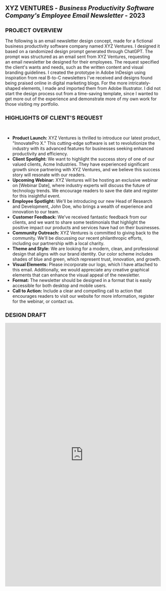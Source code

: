 <h1 style="font-size: 20px">XYZ VENTURES - <i>Business Productivity Software Company's Employee Email Newsletter</i> - 2023</h1>
<h2 style="font-size: 18px">PROJECT OVERVIEW</h2>
The following is an email newsletter design concept, made for a fictional business productivity software company named XYZ Ventures. I designed it based on a randomized design prompt generated through ChatGPT. The prompt was structured as an email sent from XYZ Ventures, requesting an email newsletter be designed for their employees. The request specified the client's wants and needs, such as the written content and visual branding guidelines. I created the prototype in Adobe InDesign using inspiration from real B-to-C newsletters I've received and designs found being praised online in digital marketing blogs. For the more intricately-shaped elements, I made and imported them from Adobe Illustrator. I did not start the design process out from a time-saving template, since I wanted to get more out of the experience and demonstrate more of my own work for those visiting my portfolio.
<h2 style="font-size: 18px">HIGHLIGHTS OF CLIENT'S REQUEST</h2>
<br>
<ul>
<li><b>Product Launch:</b> XYZ Ventures is thrilled to introduce our latest product, "InnovatePro X." This cutting-edge software is set to revolutionize the industry with its advanced features for businesses seeking enhanced productivity and efficiency.
</li>
<li><b>Client Spotlight:</b> We want to highlight the success story of one of our valued clients, Acme Industries. They have experienced significant growth since partnering with XYZ Ventures, and we believe this success story will resonate with our readers.
</li>
<li><b>Upcoming Webinar:</b> XYZ Ventures will be hosting an exclusive webinar on [Webinar Date], where industry experts will discuss the future of technology trends. We encourage readers to save the date and register for this insightful event.
</li>
<li><b>Employee Spotlight:</b> We'll be introducing our new Head of Research and Development, John Doe, who brings a wealth of experience and innovation to our team.
</li>
<li><b>Customer Feedback:</b> We've received fantastic feedback from our clients, and we want to share some testimonials that highlight the positive impact our products and services have had on their businesses.
</li>
<li><b>Community Outreach:</b> XYZ Ventures is committed to giving back to the community. We'll be discussing our recent philanthropic efforts, including our partnership with a local charity.
</li>
<li><b>Theme and Style:</b> We are looking for a modern, clean, and professional design that aligns with our brand identity. Our color scheme includes shades of blue and green, which represent trust, innovation, and growth.
</li>
<li><b>Visual Elements:</b> Please incorporate our logo, which I have attached to this email. Additionally, we would appreciate any creative graphical elements that can enhance the visual appeal of the newsletter.
</li>
<li><b>Format:</b> The newsletter should be designed in a format that is easily accessible for both desktop and mobile users.
</li>
<li><b>Call to Action:</b> Include a clear and compelling call to action that encourages readers to visit our website for more information, register for the webinar, or contact us.
</li>
</ul>
<h2 style="font-size: 18px">DESIGN DRAFT</h2>
<div align="center"><embed src="https://RachelMHoffman.github.io/XYZ-Ventures-Full-View.pdf" type="application/pdf" width="100%" height="850px"></div>
